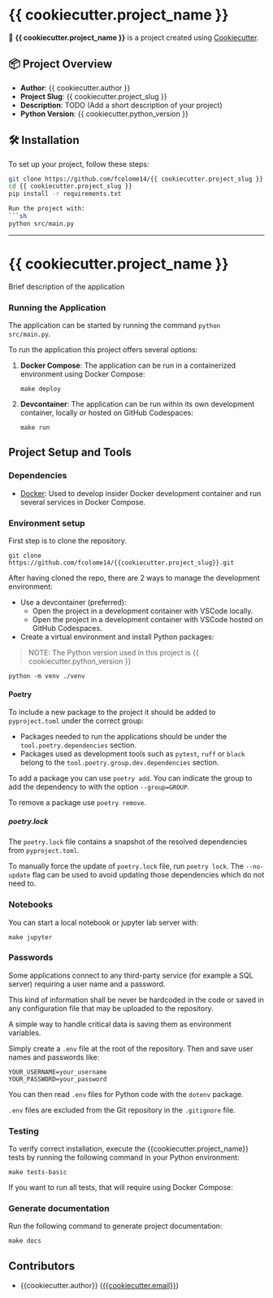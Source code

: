 # {{ cookiecutter.project_name }}

🚀 **{{ cookiecutter.project_name }}** is a project created using [Cookiecutter](https://cookiecutter.readthedocs.io/en/latest/).

## 📦 Project Overview
- **Author**: {{ cookiecutter.author }}
- **Project Slug**: {{ cookiecutter.project_slug }}
- **Description**: TODO (Add a short description of your project)
- **Python Version**: {{ cookiecutter.python_version }}

## 🛠️ Installation
To set up your project, follow these steps:

```sh
git clone https://github.com/fcolome14/{{ cookiecutter.project_slug }}.git
cd {{ cookiecutter.project_slug }}
pip install -r requirements.txt

Run the project with:
```sh
python src/main.py
```

----------------------------------------


# {{ cookiecutter.project_name }}

Brief description of the application

### Running the Application

The application can be started by running the command ``python src/main.py``.

To run the application this project offers several options:

1. **Docker Compose**: The application can be run in a containerized environment using Docker Compose:

    ```shell
    make deploy
    ```

2. **Devcontainer**: The application can be run within its own development container, locally or hosted on GitHub Codespaces:

    ```shell
    make run
    ```

## Project Setup and Tools

### Dependencies

* [Docker](https://docs.docker.com): Used to develop insider Docker development container and run several services in Docker Compose.

### Environment setup

First step is to clone the repository.

```shell
git clone https://github.com/fcolome14/{{cookiecutter.project_slug}}.git
```

After having cloned the repo, there are 2 ways to manage the development environment:

* Use a devcontainer (preferred):
  * Open the project in a development container with VSCode locally.
  * Open the project in a development container with VSCode hosted on GitHub Codespaces.
* Create a virtual environment and install Python packages:

> NOTE: The Python version used in this project is {{ cookiecutter.python_version }}

```shell
python -m venv ./venv
```

#### Poetry

To include a new package to the project it should be added to ``pyproject.toml`` under the correct group:

* Packages needed to run the applications should be under the ``tool.poetry.dependencies`` section.
* Packages used as development tools such as ``pytest``, ``ruff`` or ``black`` belong to the ``tool.poetry.group.dev.dependencies`` section.

To add a package you can use ``poetry add``. You can indicate the group to add the dependency to with the option ``--group=GROUP``.

To remove a package use ``poetry remove``.

##### poetry.lock

The ``poetry.lock`` file contains a snapshot of the resolved dependencies from ``pyproject.toml``.

To manually force the update of `poetry.lock` file, run ``poetry lock``. The ``--no-update`` flag can be used to avoid updating those dependencies which do not need to.

### Notebooks

You can start a local notebook or jupyter lab server with:

```shell
make jupyter
```

### Passwords

Some applications connect to any third-party service (for example a SQL server) requiring
a user name and a password.

This kind of information shall be never be hardcoded in the code or saved in any configuration
file that may be uploaded to the repository.

A simple way to handle critical data is saving them as environment variables.

Simply create a `.env` file at the root of the repository. Then and save user names and passwords
like:

```shell
YOUR_USERNAME=your_username
YOUR_PASSWORD=your_password
```

You can then read `.env` files for Python code with the `dotenv` package.

`.env` files are excluded from the Git repository in the `.gitignore` file.

### Testing

To verify correct installation, execute the {{cookiecutter.project_name}} tests by running the following command in your Python environment:

```shell
make tests-basic
```

If you want to run all tests, that will require using Docker Compose:


### Generate documentation

Run the following command to generate project documentation:

```shell
make docs
```

## Contributors

* {{cookiecutter.author}} ([{{cookiecutter.email}}](mailto:{{cookiecutter.email}}))

